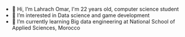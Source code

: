 - 👋 Hi, I’m Lahrach Omar, I'm 22 years old, computer science student
- 👀 I’m interested in Data science and game development
- 🌱 I’m currently learning Big data engineering at National School of Applied Sciences, Morocco
